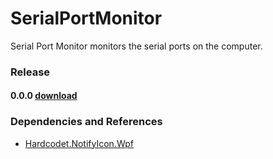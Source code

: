 # SerialPortMonitor
Serial Port Monitor monitors the serial ports on the computer. 

### Release
#### 0.0.0 [download](https://github.com/MidnightProject/SerialPortMonitor/raw/main/release/v0.0.0.zip)

### Dependencies and References

- [Hardcodet.NotifyIcon.Wpf](https://github.com/hardcodet/wpf-notifyicon)
